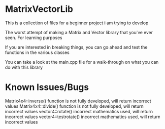# MatrixVectorLib
This is a collection of files for a beginner project i am trying to develop

The worst attempt of making a Matrix and Vector library that you've ever seen. For learning purposes

If you are interested in breaking things, you can go ahead and test the functions in the various classes

You can take a look at the main.cpp file for a walk-through on what you can do with this library


# Known Issues/Bugs

Matrix4x4::inverse() function is not fully developed, will return incorrect values
Matrix4x4::divide() function is not fully developed, will return incorrect values
vector4::rotate() incorrect mathematics used, will return incorrect values
vector4::testrotate() incorrect mathematics used, will return incorrect values
